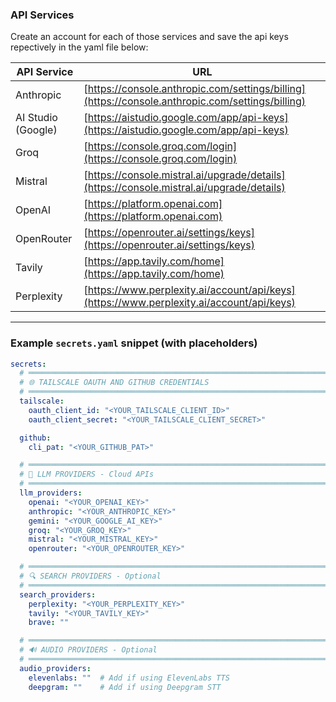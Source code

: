 ### API Services

Create an account for each of those services and save the api keys repectively in the yaml file below:


| API Service        | URL                                                                                              |
| ------------------ | ------------------------------------------------------------------------------------------------ |
| Anthropic          | [https://console.anthropic.com/settings/billing](https://console.anthropic.com/settings/billing) |
| AI Studio (Google) | [https://aistudio.google.com/app/api-keys](https://aistudio.google.com/app/api-keys)             |
| Groq               | [https://console.groq.com/login](https://console.groq.com/login)                                 |
| Mistral            | [https://console.mistral.ai/upgrade/details](https://console.mistral.ai/upgrade/details)         |
| OpenAI             | [https://platform.openai.com](https://platform.openai.com)                                       |
| OpenRouter         | [https://openrouter.ai/settings/keys](https://openrouter.ai/settings/keys)                       |
| Tavily             | [https://app.tavily.com/home](https://app.tavily.com/home)                                       |
| Perplexity         | [https://www.perplexity.ai/account/api/keys](https://www.perplexity.ai/account/api/keys)         |

---

### Example `secrets.yaml` snippet (with placeholders)

```yaml
secrets:
  # ═════════════════════════════════════════════════════════════════════════
  # 🌐 TAILSCALE OAUTH AND GITHUB CREDENTIALS
  # ═════════════════════════════════════════════════════════════════════════
  tailscale:
    oauth_client_id: "<YOUR_TAILSCALE_CLIENT_ID>"
    oauth_client_secret: "<YOUR_TAILSCALE_CLIENT_SECRET>"

  github:
    cli_pat: "<YOUR_GITHUB_PAT>"

  # ═════════════════════════════════════════════════════════════════════════
  # 🤖 LLM PROVIDERS - Cloud APIs
  # ═════════════════════════════════════════════════════════════════════════
  llm_providers:
    openai: "<YOUR_OPENAI_KEY>"
    anthropic: "<YOUR_ANTHROPIC_KEY>"
    gemini: "<YOUR_GOOGLE_AI_KEY>"
    groq: "<YOUR_GROQ_KEY>"
    mistral: "<YOUR_MISTRAL_KEY>"
    openrouter: "<YOUR_OPENROUTER_KEY>"

  # ═════════════════════════════════════════════════════════════════════════
  # 🔍 SEARCH PROVIDERS - Optional
  # ═════════════════════════════════════════════════════════════════════════
  search_providers:
    perplexity: "<YOUR_PERPLEXITY_KEY>"
    tavily: "<YOUR_TAVILY_KEY>"
    brave: ""

  # ═════════════════════════════════════════════════════════════════════════
  # 🔊 AUDIO PROVIDERS - Optional
  # ═════════════════════════════════════════════════════════════════════════
  audio_providers:
    elevenlabs: ""  # Add if using ElevenLabs TTS
    deepgram: ""    # Add if using Deepgram STT
```

